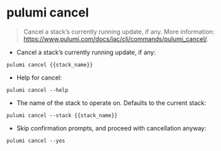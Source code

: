 # pulumi cancel

> Cancel a stack’s currently running update, if any.
> More information: <https://www.pulumi.com/docs/iac/cli/commands/pulumi_cancel/>.

- Cancel a stack’s currently running update, if any:

`pulumi cancel {{stack_name}}`

- Help for cancel:

`pulumi cancel --help`

- The name of the stack to operate on. Defaults to the current stack:

`pulumi cancel --stack {{stack_name}}`

- Skip confirmation prompts, and proceed with cancellation anyway:

`pulumi cancel --yes`
